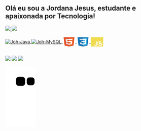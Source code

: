 ##  Olá eu sou a Jordana Jesus, estudante e apaixonada por Tecnologia!

<!--
**JordanaJ12/JordanaJ12** is a ✨ _special_ ✨ repository because its `README.md` (this file) appears on your GitHub profile.

- 🔭 Hoje estou trabalhando com..
- 🌱 I’m currently learning ...
- 👯 I’m looking to collaborate on ...
- 🤔 I’m looking for help with ...
- 💬 Ask me about ...
- 📫 How to reach me: ...
- 😄 Pronouns: ...
- ⚡ Fun fact: ...
-->

<div align="left">
  <a href="https://github.com/JordanaJ12">
  <img height="160em" src="https://github-readme-stats.vercel.app/api?username=JordanaJ12&show_icons=true&theme=nightowl&include_all_commits=true&count_private=true"/>
  <img height="160em" src="https://github-readme-stats.vercel.app/api/top-langs/?username=JordanaJ12&layout=compact&langs_count=7&theme=nightowl"/>
</div>
  
  <div style="display: inline_block"><br>
  <img align="center" alt="Joh-Java" height="35" width="50" src="https://cdn.jsdelivr.net/gh/devicons/devicon/icons/java/java-original.svg">
  <img align="center" alt="Joh-MySQL" height="40" width="50" src="https://cdn.jsdelivr.net/gh/devicons/devicon/icons/mysql/mysql-original-wordmark.svg">
  <img align="center" alt="Joh-HTML" height="30" width="40" src="https://raw.githubusercontent.com/devicons/devicon/master/icons/html5/html5-original.svg">
  <img align="center" alt="Joh-CSS" height="30" width="40" src="https://raw.githubusercontent.com/devicons/devicon/master/icons/css3/css3-original.svg">
  <img align="center" alt="Joh-Js" height="30" width="40" src="https://raw.githubusercontent.com/devicons/devicon/master/icons/javascript/javascript-plain.svg">
   <!--<img align="right" alt="Joh-pic" height="150" style="border-radius:50px;" src="https://discord.com/channels/713937436765585480/741116105472606218/986406728784564285"> -->
   </div> 
   
  ##
  
  <div> 
  <a href="https://www.linkedin.com/in/jordana-jesus-da-conceicao/" target="_blank"><img src="https://img.shields.io/badge/LinkedIn-0077B5?style=for-the-badge&logo=linkedin&logoColor=white" target="_blank"></a>
   <a href = "mailto:jordana.jesus.2001@gmail.com"><img src="https://img.shields.io/badge/Gmail-D14836?style=for-the-badge&logo=gmail&logoColor=white" target="_blank"></a>
  <a href="https://www.instagram.com/negah_jojoh/" target="_blank"><img src="https://img.shields.io/badge/-Instagram-%23E4405F?style=for-the-badge&logo=instagram&logoColor=white" target="_blank"></a>   
  
  
   ![Snake animation](https://github.com/JordanaJ12/JordanaJ12/blob/output/github-contribution-grid-snake.svg)
 
 
</div>
